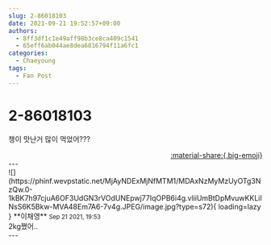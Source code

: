 ```yaml
---
slug: 2-86018103
date: 2021-09-21 19:52:57+09:00
authors:
  - 8ff3df1c1e49aff98b3ce8ca409c1541
  - 65eff6ab044ae8dea6816794f11a6fc1
categories:
  - Chaeyoung
tags:
  - Fan Post
---
```


# 2-86018103

<div class="post-container" markdown="1">
<div class="content-container md-sidebar__scrollwrap" markdown="1">

챙이 맛난거 많이 먹었어???

</div>
</div>

<div style="text-align: right;" markdown="1">
<a href="https://weverse.io/fromis9/fanpost/2-86018103" style="text-align: right;">:material-share:{.big-emoji}</a>
</div>
---

<div class="comments-container md-sidebar__scrollwrap" markdown="1">
<div class="comment" markdown="1">
<div class='id-container' markdown="1">
![](https://phinf.wevpstatic.net/MjAyNDExMjNfMTM1/MDAxNzMyMzUyOTg3NzQw.0-1kBK7h97cjuA6OF3UdGN3rVOdUNEpwj77IqOPB6i4g.vliiUmBtDpMvuwKKLiINsS6K5Bkw-MVA48Em7A6-7v4g.JPEG/image.jpg?type=s72){ loading=lazy }
**<span class="artist">이채영</span>** <small>Sep 21 2021, 19:53</small><br>
</div>
<div class='comment-body' markdown="1">
2kg쪘어..
</div>
</div>
</div>
---
